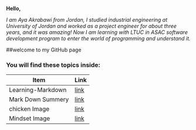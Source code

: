 **Hello,**


*I am Aya Akrabawi from Jordan, I studied industrial engineering at University of Jordan and worked as a project engineer for about three years, and it was amazing!
Now I am learning with LTUC in ASAC software development program to enter the world of programming and understand it.*

##welcome to my GitHub page 
### You will find these topics inside:
**Item** | **Link**
-------- | --------
Learning-Markdown | [link](https://aya-akrabawi.github.io/Learning-Journal-Aya/Learning-Markdown)
Mark Down Summery | [link](https://aya-akrabawi.github.io/Learning-Journal-Aya/Mark-Down-summery)
chicken Image | [link](https://github.com/Aya-Akrabawi/Learning-Journal-Aya/blob/master/chicken.jpg)
Mindset Image | [link](https://github.com/Aya-Akrabawi/Learning-Journal-Aya/blob/master/mindset.png)